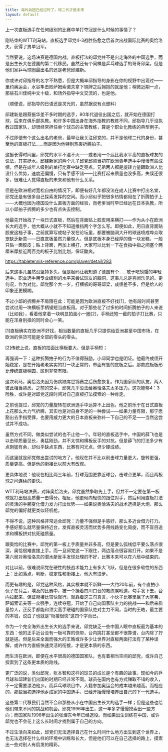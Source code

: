 ```yaml
---
title: 海外兵团已经过时了，球二代才是未来
layout: default
---
```


上一次直板选手在任何级别的比赛中单打夺冠是什么时候的事情了？

刚结束的WTT利马站，直板选手邱党4-3战胜伤愈之后首次出战国际比赛的奥恰洛夫，获得了男单冠军。

当然要说，这场决赛是德国内战。直板打法的邱党并不是出走海外的中国选手，而是出生长大在德国的第二代移民。虽然还有个同样是乒乓球选手的哥哥邱梁，但是他们家乒乓球圈最出名的还是老爸邱建新。

你或许对邱指导的名字不熟悉，但是大概率邱指导的身影在你的视野中出现过——里约奥运会，水谷隼击败萨姆索诺夫拿下铜牌之后拥抱的就是他；稍微近期一点，那些石川佳纯中文十级，和场外指导中文交流的，也是他。

（顺便说，邱指导的日语还是灵光的，虽然据说有点塑料）

邱建新是跟蔡振华差不多时期的选手，80年代退役出国之后，就开始在德国打球，后来在俱乐部执教。和许多中国出身在海外指教的教练不同，邱指导几乎没执教过国家队，却很经常担任单个球员的主管教练，算是个职业化教练的典型例子。

不过即便有个这么出名的老爸，最早让我关注邱党的，并不是他球二代的身份，甚至他的直板打法……而是因为他特别热衷折腾拍子。

这挺长得时间里，邱党的水平不温不火——或者用一个远比我水平高的直板球友的说法，其实挺水。邱建新家的两个儿子邱党邱梁当初在欧洲青年选手中慢慢有些成绩，但是在成年人级别的单打比赛中缺乏亮点。兄弟两人都是旋转力量跟欧洲人比没什么优势，速度还偏慢，只有手感不错——比赛打起来质量也没多高，失误还很多，很难让人觉得直板的未来和他有什么关系。

但是在欧洲相对宽松自由的情况下，即便有好几年都没法在成人比赛中打出名堂，邱党还是有很多自己探索发挥的空间。而小邱似乎把很多热情都用在了折腾拍子上——大概也因为德国没什么直板方面的经验，而老爹当时早已经远在日本执教，所以小邱拍子折腾的多少也有点失去控制。

他最先开始找了一块日式直板，然后在背面贴上胶皮用来横打——作为从小在欧洲长大的选手，他大概从小就不不知道推挡两个字怎么写。即便如此，用日直背面贴胶皮这档子事，之前就算写成帖子发在论坛里，都要被脑洞大开的球迷喷成哗众取宠缺乏新意——日直底板虽然力量惊人，但是底板本身已经厚的像一块发糕，一般只贴一面胶皮；贴上背面，再加上横打，大家可以比划一下在食指中指之间塞个两厘米厚接近两百克的板子比划比划，保证酸爽。

https://tabletennis-reference.com/player/detail/283

后来这事儿虽然没坚持多久，但是起码让我知道了德国有个……敢于吃螃蟹的年轻选手。职业选手用专业级别的水平来尝试球友的脑洞，这事儿总是喜闻乐见的。更何况，作为对比，邱党那个大一岁，打横板的哥哥邱梁，成绩差不多，但是给人的印象还更模糊。

不过小邱的折腾并不局限在此：可能是因为欧洲直板不好找[1]，他有段时间甚至尝试过用一块横板手柄锯短当直板用。对于那些花了过多的时间折腾拍子的人来说（比如我），看着他拿着一块明显拍面小一圈[2]，手柄还短一截的拍子打比赛，只能在浑身别扭的同时会心一笑。

[1]直板确实在欧洲不好找，相当数量的直板几乎只提供给亚洲甚至中国市场，在欧洲的供货可能是全部的零头的零头。

[2]传统上说，直板的拍面比横板要大，但是手柄短；

再强调一下：这种折腾拍子的行为不值得鼓励，小邱同学也是明证。他最终成绩开始稳定，是在开始老老实实的打一块正常的，市面有售的底板之后。那款底板板形比传统直板稍圆，区别非常有限。

这次利马，奥恰洛夫因为伤病缺席世锦赛之后伤愈恢复。作为国家队的队友，两人彼此相当熟悉，之前的交手，邱党几乎没法给奥恰洛夫太多压力。这次能够4：3险胜，或许是对邱党这段时间对自己直板打法摸索的一种肯定。

之前也提过，邱党的力量旋转在欧洲选手中远算不上出色，他之前乐于在日式直板上花那么大力气折腾，其实也是对自身不足的一种尝试——如果力量有限，那宁愿豁出去手指受罪，也要用威力更大的日本直板来弥补一下自己的不足——当然这尝试并不成功。

虽然方式不同，做类似尝试的也不止他一个。年轻的直板选手中，中国的薛飞也是以击球质量见长，勇猛刚劲，并不太怵和横板反手的对抗。但是薛飞的打法多少有点刚猛有余，却似乎缺点东西，比赛有闪光点，但少硬成绩。

而这里就是邱党做出尝试的地方了。他现在并不比以前击球力量更大，旋转更强，质量更高。但是他的衔接比以前大有改观。

更具体地说：他现在相比两三年前，打球范围更靠近球台，击球点更早，而且两板球之间连续的更快。

WTT利马站决赛，对阵奥恰洛夫，邱党虽然争取先上手，但并不一定要在第一板球就打出很高质量一击得分。相反，他更倾向轻快的跟住对手，然后利用直板打法的灵活的手腕变化借力发力打出优势——如果说奥恰洛夫的战术选择是大炮，那么邱党的偏好就更类似轻机枪。

不得不说，这种风格非常适合邱党：力量不强但是手感好，那么多近台借力打力。手感好那么就尽量保持近台，发挥直板灵活而优势多用线路变化周旋，而不盲目追求和横板拼对抗死磕质量。

跟奥恰的比赛中，邱党的第一板上手质量并非多高，但是要么弧线低平要么落点很深，奥恰很难直接上手。而一旦邱党这一下跟住，两边落点很容易打开。如果不是第六局对奥恰洛夫的潜水艇反手发球处理的不好，比赛本来可以在六局中结束的。

对比以前，很难说邱党在硬性的技战术能力上有多大飞跃，但是在很多软性的东西上：比如落点，判断，稳定性和衔接上，他大有进步。

而更有趣的是，邱党这种风格，其实根本就不新鲜——大约20年前，有个直拍小伙子在荷兰，埃及的比赛中，被一个操着四川口音的教练嘱咐道，勾手发下去，台内拉起来，保证衔接比较快就行。就靠着这三句真言，小伙子比赛里赢了大塞弗，萨姆索诺夫等一众强手，连续夺冠，开始了自己向国家队主力的挑战——和后来质量惊人，正反手都能和顶尖高手硬碰的国家队绝对主力不同，当时的王皓，最主要的本钱，说白了也就是“衔接很快”这四个字而已。

作为一个完全海外出生长大的选手来说，邱党缺乏一些中国人眼中直板最为基本的东西：他的正手近台没有一板可靠的快带，台内挑打甚至都不很靠谱，台内除了拧就是搓。但是后来全面而强大的王皓或许多少让世界对直板两面打法有了某种误解，或许作为直板快速灵活的衔接，才是更本质的东西。

而生活在欧洲，即便在水平很高的德国国家队，也有着相当空间的邱党，或许自己探索到了这条更本质的路线。

更广泛的说，类似邱党，张本智和这样的球员的成长是个有趣的故事。现如今的乒乓球和邱建新们出国的时期已经非常不同。球员在国内也有方式赚取不错的收入，不一定需要漂泊他乡。而乒乓球项目中，入籍参加奥运会的成本越来越高。而相应的，那些当初选择他乡成家的中国选手，已经开始慢慢培养出自己的下一代选手。

这些第二代移民们当然不会和那些从小在中国出生长大的选手一样；但是这些也给他们带来不同的挑战和机会。邱党1996年出生，这一年多才慢慢摸索出一些方向；而国家队1996年出生的张煜东今年已经退役。而如果出生训练在中国，或许邱党也不会花上这么长时间才找到属于自己的方向。

不过生活向来如此，邱党们无法选择自己在什么时间什么地方出生到这个世界上，也无法选择在什么样的环境中训练和长大，但是他们可以在自己选择的路上，摸索出一些对别人有启发的精彩。